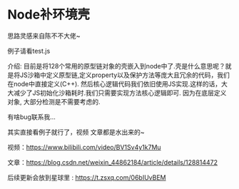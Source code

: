 # Node补环境壳
思路灵感来自陈不不大佬~

例子请看test.js

介绍: 目前是将128个常用的原型链对象的壳嵌入到node中了.壳是什么意思呢？就是将JS沙箱中定义原型链,定义property以及保护方法等庞大且冗余的代码，我们在node中直接定义(C++). 然后核心逻辑代码我们依旧使用JS实现.这样的话，大大减少了JS初始化沙箱耗时.我们只需要实现方法核心逻辑即可. 因为在底层定义对象, 大部分检测是不需要考虑的.

有啥bug联系我...

其实直接看例子就行了，视频 文章都是水出来的~

视频：https://www.bilibili.com/video/BV1Sv4y1k7Mu

文章：https://blog.csdn.net/weixin_44862184/article/details/128814472

后续更新会放到星球里 : https://t.zsxq.com/06bIUvBEM